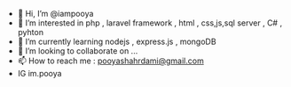 - 👋 Hi, I’m @iampooya
- 👀 I’m interested in php , laravel framework , html , css,js,sql server , C# , pyhton
- 🌱 I’m currently learning nodejs , express.js , mongoDB
- 💞️ I’m looking to collaborate on ...
- 📫 How to reach me : pooyashahrdami@gmail.com 
-  IG im.pooya

<!---
iampooya/iampooya is a ✨ special ✨ repository because its `README.md` (this file) appears on your GitHub profile.
You can click the Preview link to take a look at your changes.
--->
